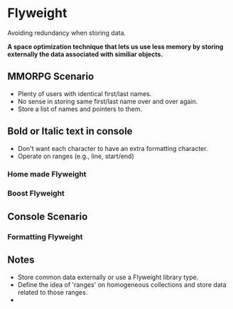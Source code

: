 #  Flyweight

Avoiding redundancy when storing data.

**A space optimization technique that lets us use less memory by storing externally the data associated with similiar objects.**

## MMORPG Scenario
- Plenty of users with identical first/last names.
- No sense in storing same first/last name over and over again.
- Store a list of names and pointers to them.

## Bold or Italic text in console
- Don't want each character to have an extra formatting character.
- Operate on ranges (e.g., line, start/end)

### Home made Flyweight

### Boost Flyweight

## Console Scenario

### Formatting Flyweight

## Notes

* Store common data externally or use a Flyweight library type.
* Define the idea of 'ranges' on homogeneous collections and store data related to those ranges.
* 

